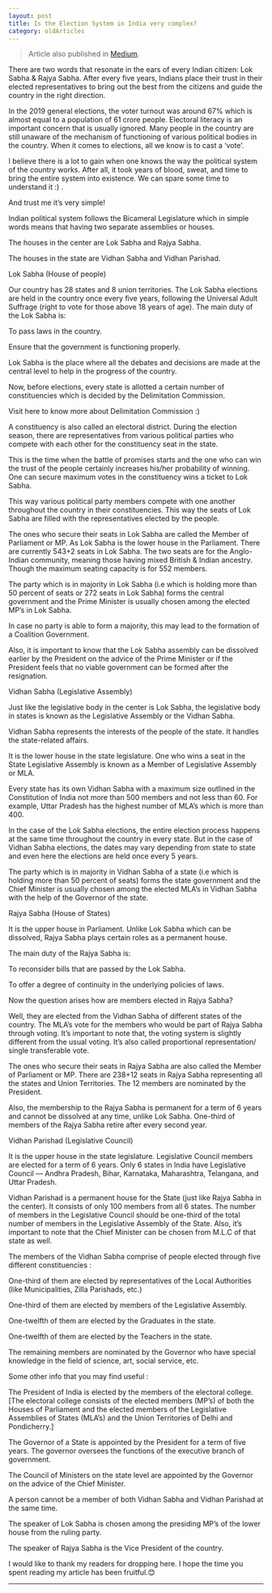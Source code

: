 ```yaml
---
layout: post 
title: Is the Election System in India very complex?
category: oldArticles
---
```


> Article also published in [Medium](https://surajsv.medium.com/).

There are two words that resonate in the ears of every Indian citizen: Lok Sabha & Rajya Sabha. After every five years, Indians place their trust in their elected representatives to bring out the best from the citizens and guide the country in the right direction.

In the 2019 general elections, the voter turnout was around 67% which is almost equal to a population of 61 crore people. Electoral literacy is an important concern that is usually ignored. Many people in the country are still unaware of the mechanism of functioning of various political bodies in the country. When it comes to elections, all we know is to cast a ‘vote’.

I believe there is a lot to gain when one knows the way the political system of the country works. After all, it took years of blood, sweat, and time to bring the entire system into existence. We can spare some time to understand it :) .

And trust me it’s very simple!

Indian political system follows the Bicameral Legislature which in simple words means that having two separate assemblies or houses.

The houses in the center are Lok Sabha and Rajya Sabha.

The houses in the state are Vidhan Sabha and Vidhan Parishad.

Lok Sabha (House of people)

Our country has 28 states and 8 union territories. The Lok Sabha elections are held in the country once every five years, following the Universal Adult Suffrage (right to vote for those above 18 years of age). The main duty of the Lok Sabha is:

To pass laws in the country.

Ensure that the government is functioning properly.

Lok Sabha is the place where all the debates and decisions are made at the central level to help in the progress of the country.

Now, before elections, every state is allotted a certain number of constituencies which is decided by the Delimitation Commission.

Visit here to know more about Delimitation Commission :)

A constituency is also called an electoral district. During the election season, there are representatives from various political parties who compete with each other for the constituency seat in the state.

This is the time when the battle of promises starts and the one who can win the trust of the people certainly increases his/her probability of winning. One can secure maximum votes in the constituency wins a ticket to Lok Sabha.

This way various political party members compete with one another throughout the country in their constituencies. This way the seats of Lok Sabha are filled with the representatives elected by the people.

The ones who secure their seats in Lok Sabha are called the Member of Parliament or MP. As Lok Sabha is the lower house in the Parliament. There are currently 543+2 seats in Lok Sabha. The two seats are for the Anglo-Indian community, meaning those having mixed British & Indian ancestry. Though the maximum seating capacity is for 552 members.

The party which is in majority in Lok Sabha (i.e which is holding more than 50 percent of seats or 272 seats in Lok Sabha) forms the central government and the Prime Minister is usually chosen among the elected MP’s in Lok Sabha.

In case no party is able to form a majority, this may lead to the formation of a Coalition Government.

Also, it is important to know that the Lok Sabha assembly can be dissolved earlier by the President on the advice of the Prime Minister or if the President feels that no viable government can be formed after the resignation.

Vidhan Sabha (Legislative Assembly)

Just like the legislative body in the center is Lok Sabha, the legislative body in states is known as the Legislative Assembly or the Vidhan Sabha.

Vidhan Sabha represents the interests of the people of the state. It handles the state-related affairs.

It is the lower house in the state legislature. One who wins a seat in the State Legislative Assembly is known as a Member of Legislative Assembly or MLA.

Every state has its own Vidhan Sabha with a maximum size outlined in the Constitution of India not more than 500 members and not less than 60. For example, Uttar Pradesh has the highest number of MLA’s which is more than 400.

In the case of the Lok Sabha elections, the entire election process happens at the same time throughout the country in every state. But in the case of Vidhan Sabha elections, the dates may vary depending from state to state and even here the elections are held once every 5 years.

The party which is in majority in Vidhan Sabha of a state (i.e which is holding more than 50 percent of seats) forms the state government and the Chief Minister is usually chosen among the elected MLA’s in Vidhan Sabha with the help of the Governor of the state.

Rajya Sabha (House of States)

It is the upper house in Parliament. Unlike Lok Sabha which can be dissolved, Rajya Sabha plays certain roles as a permanent house.

The main duty of the Rajya Sabha is:

To reconsider bills that are passed by the Lok Sabha.

To offer a degree of continuity in the underlying policies of laws.

Now the question arises how are members elected in Rajya Sabha?

Well, they are elected from the Vidhan Sabha of different states of the country. The MLA’s vote for the members who would be part of Rajya Sabha through voting. It’s important to note that, the voting system is slightly different from the usual voting. It’s also called proportional representation/ single transferable vote.

The ones who secure their seats in Rajya Sabha are also called the Member of Parliament or MP. There are 238+12 seats in Rajya Sabha representing all the states and Union Territories. The 12 members are nominated by the President.

Also, the membership to the Rajya Sabha is permanent for a term of 6 years and cannot be dissolved at any time, unlike Lok Sabha. One-third of members of the Rajya Sabha retire after every second year.

Vidhan Parishad (Legislative Council)

It is the upper house in the state legislature. Legislative Council members are elected for a term of 6 years. Only 6 states in India have Legislative Council — Andhra Pradesh, Bihar, Karnataka, Maharashtra, Telangana, and Uttar Pradesh.

Vidhan Parishad is a permanent house for the State (just like Rajya Sabha in the center). It consists of only 100 members from all 6 states. The number of members in the Legislative Council should be one-third of the total number of members in the Legislative Assembly of the State. Also, it’s important to note that the Chief Minister can be chosen from M.L.C of that state as well.

The members of the Vidhan Sabha comprise of people elected through five different constituencies :

One-third of them are elected by representatives of the Local Authorities (like Municipalities, Zilla Parishads, etc.)

One-third of them are elected by members of the Legislative Assembly.

One-twelfth of them are elected by the Graduates in the state.

One-twelfth of them are elected by the Teachers in the state.

The remaining members are nominated by the Governor who have special knowledge in the field of science, art, social service, etc.

Some other info that you may find useful :

The President of India is elected by the members of the electoral college. [The electoral college consists of the elected members (MP’s) of both the Houses of Parliament and the elected members of the Legislative Assemblies of States (MLA’s) and the Union Territories of Delhi and Pondicherry.]

The Governor of a State is appointed by the President for a term of five years. The governor oversees the functions of the executive branch of government.

The Council of Ministers on the state level are appointed by the Governor on the advice of the Chief Minister.

A person cannot be a member of both Vidhan Sabha and Vidhan Parishad at the same time.

The speaker of Lok Sabha is chosen among the presiding MP’s of the lower house from the ruling party.

The speaker of Rajya Sabha is the Vice President of the country.

I would like to thank my readers for dropping here. I hope the time you spent reading my article has been fruitful.😊

----------------
